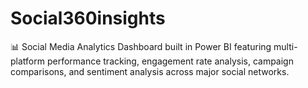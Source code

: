 # Social360insights
📊 Social Media Analytics Dashboard built in Power BI featuring multi-platform performance tracking, engagement rate analysis, campaign comparisons, and sentiment analysis across major social networks.
